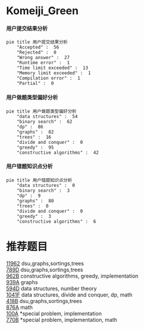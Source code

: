 # Komeiji_Green

<!-- tabs:start -->



#### **用户提交结果分析**

```mermaid
pie title 用户提交结果分析
    "Accepted" :  56
    "Rejected" :  0
    "Wrong answer" :  27
    "Runtime error" :  1
    "Time limit exceeded" :  13
    "Memory limit exceeded" :  1
    "Compilation error" :  1
    "Partial" :  0
```

#### **用户做题类型偏好分析**

```mermaid
pie title 用户做题类型偏好分析
    "data structures" :  54
    "binary search" :  62
    "dp" :  86
    "graphs" :  82
    "trees" :  16
    "divide and conquer" :  0
    "greedy" :  95
    "constructive algorithms" :  42
```
#### **用户错题知识点分析**

```mermaid
pie title 用户错题知识点分析
    "data structures" :  0
    "binary search" :  3
    "dp" :  9
    "graphs" :  80
    "trees" :  0
    "divide and conquer" :  0
    "greedy" :  3
    "constructive algorithms" :  6
```



<!-- tabs:end -->
# 推荐题目
[11962](https://codeforces.com/contest/1196/problem/2)		dsu,graphs,sortings,trees		  
[789D](https://codeforces.com/contest/789/problem/D)		dsu,graphs,sortings,trees		  
[962B](https://codeforces.com/contest/962/problem/B)		constructive algorithms,
                        greedy,
                        implementation		  
[939A](https://codeforces.com/contest/939/problem/A)		graphs		  
[594D](https://codeforces.com/contest/594/problem/D)		data structures,
                        number theory		  
[1041F](https://codeforces.com/contest/1041/problem/F)		data structures,
                        divide and conquer,
                        dp,
                        math		  
[418B](https://codeforces.com/contest/418/problem/B)		dsu,graphs,sortings,trees		  
[876A](https://codeforces.com/contest/876/problem/A)		math		  
[100A](https://codeforces.com/contest/100/problem/A)		*special problem,
                        implementation		  
[770B](https://codeforces.com/contest/770/problem/B)		*special problem,
                        implementation,
                        math		  
